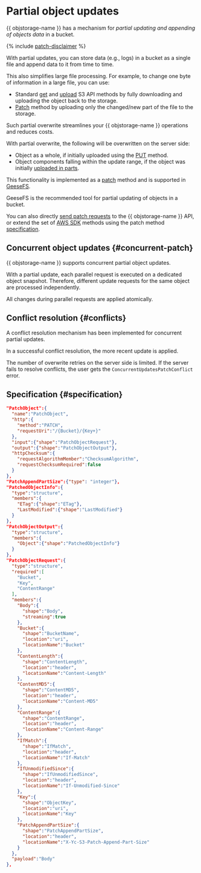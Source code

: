 # Partial object updates

{{ objstorage-name }} has a mechanism for _partial updating and appending of objects data_ in a bucket.

{% include [patch-disclaimer](../../_includes/storage/patch-disclaimer.md) %}

With partial updates, you can store data (e.g., logs) in a bucket as a single file and append data to it from time to time.

This also simplifies large file processing. For example, to change one byte of information in a large file, you can use:
* Standard [get](../s3/api-ref/object/get.md) and [upload](../s3/api-ref/object/upload.md) S3 API methods by fully downloading and uploading the object back to the storage.
* [Patch](../s3/api-ref/object/patch.md) method by uploading only the changed/new part of the file to the storage.

Such partial overwrite streamlines your {{ objstorage-name }} operations and reduces costs.

With partial overwrite, the following will be overwritten on the server side:
* Object as a whole, if initially uploaded using the [PUT](../s3/api-ref/object/upload.md) method.
* Object components falling within the update range, if the object was initially [uploaded in parts](multipart.md).

This functionality is implemented as a [patch](../s3/api-ref/object/patch.md) method and is supported in [GeeseFS](../tools/geesefs.md#patch).

GeeseFS is the recommended tool for partial updating of objects in a bucket.

You can also directly [send patch requests](../s3/index.md) to the {{ objstorage-name }} API, or extend the set of [AWS SDK](../tools/) methods using the patch method [specification](#specification).

## Concurrent object updates {#concurrent-patch}

{{ objstorage-name }} supports concurrent partial object updates.

With a partial update, each parallel request is executed on a dedicated object snapshot. Therefore, different update requests for the same object are processed independently.

All changes during parallel requests are applied atomically.

## Conflict resolution {#conflicts}

A conflict resolution mechanism has been implemented for concurrent partial updates.

In a successful conflict resolution, the more recent update is applied.

The number of overwrite retries on the server side is limited. If the server fails to resolve conflicts, the user gets the `ConcurrentUpdatesPatchConflict` error.

## Specification {#specification}

```json
"PatchObject":{
  "name":"PatchObject",
  "http":{
    "method":"PATCH",
    "requestUri":"/{Bucket}/{Key+}"
  },
  "input":{"shape":"PatchObjectRequest"},
  "output":{"shape":"PatchObjectOutput"},
  "httpChecksum":{
    "requestAlgorithmMember":"ChecksumAlgorithm",
    "requestChecksumRequired":false
  }
},
"PatchAppendPartSize":{"type": "integer"},
"PatchedObjectInfo":{
  "type":"structure",
  "members":{
    "ETag":{"shape":"ETag"},
    "LastModified":{"shape":"LastModified"}
  }
},
"PatchObjectOutput":{
  "type":"structure",
  "members":{
    "Object":{"shape":"PatchedObjectInfo"}
  }
},
"PatchObjectRequest":{
  "type":"structure",
  "required":[
    "Bucket",
    "Key",
    "ContentRange"
  ],
  "members":{
    "Body":{
      "shape":"Body",
      "streaming":true
    },
    "Bucket":{
      "shape":"BucketName",
      "location":"uri",
      "locationName":"Bucket"
    },
    "ContentLength":{
      "shape":"ContentLength",
      "location":"header",
      "locationName":"Content-Length"
    },
    "ContentMD5":{
      "shape":"ContentMD5",
      "location":"header",
      "locationName":"Content-MD5"
    },
    "ContentRange":{
      "shape":"ContentRange",
      "location":"header",
      "locationName":"Content-Range"
    },
    "IfMatch":{
      "shape":"IfMatch",
      "location":"header",
      "locationName":"If-Match"
    },
    "IfUnmodifiedSince":{
      "shape":"IfUnmodifiedSince",
      "location":"header",
      "locationName":"If-Unmodified-Since"
    },
    "Key":{
      "shape":"ObjectKey",
      "location":"uri",
      "locationName":"Key"
    },
    "PatchAppendPartSize":{
      "shape":"PatchAppendPartSize",
      "location":"header",
      "locationName":"X-Yc-S3-Patch-Append-Part-Size"
    }
  },
  "payload":"Body"
},
```
